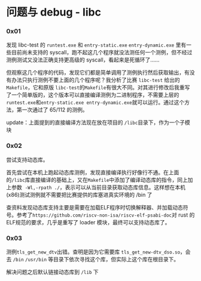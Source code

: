 # 问题与 debug - libc

### 0x01

发现 libc-test 的 `runtest.exe` 和 `entry-static.exe` `entry-dynamic.exe` 里有一些目前尚未支持的 syscall，跑不起这几个程序就没法测任何一个测例，但不经过测例测试又没法正确支持更高级的 syscall，看起来是死循环了......

但观察这几个程序的代码，发现它们都是简单调用了测例执行然后获取输出，有没有办法只执行测例不要上面的几个程序呢？我分析了比赛 `libc-test` 给出的 `Makefile`，它和原版 `libc-test`的`Makefile`有很大不同。对其进行修改后我重写了一个简单版的，这个版本可以直接编译测例为二进制程序，不需要上层的`runtest.exe`和`entry-static.exe entry-dynamic.exe`就可以运行。通过这个方法，第一次通过了 65/112 的测例。

update：上面提到的直接编译方法现在放在项目的 `/libc`目录下，作为一个子模块

### 0x02

尝试支持动态库。

首先尝试在本机上跑起动态库测例，发现直接编译执行好像行不通。在上面的`/libc`库直接编译的基础上，又在`Makefile`中添加了编译动态库的指令，同上加上参数  `-Wl,-rpath ./`，表示可以从当前目录获取动态库信息。这样想在本机(x86)测试测例就不需要把比赛提供的库塞进真实环境的 /bin 了

查资料发现动态库支持主要是需要在加载ELF程序时切换解释器、并加载动态符号。参考了`https://github.com/riscv-non-isa/riscv-elf-psabi-doc`对 rust 的ELF规范的要求，几乎是重写了 loader 模块，最终可以支持动态库了。

### 0x03

测例`tls_get_new_dtv`出错。查明是因为它需要库 `tls_get_new-dtv_dso.so`，会去 `/bin` `/usr/bin` 等目录下依次寻找这个库，但实际上这个库在根目录下。

解决问题之后默认链接动态库到 `/lib` 下
